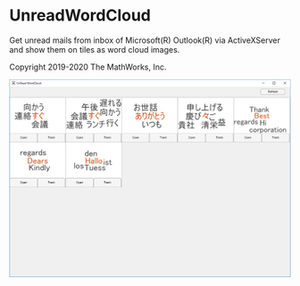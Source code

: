 # UnreadWordCloud
Get unread mails from inbox of Microsoft(R) Outlook(R) via ActiveXServer and show them on tiles as word cloud images.

Copyright 2019-2020 The MathWorks, Inc.

![screenshot.png](screenshot.png)
